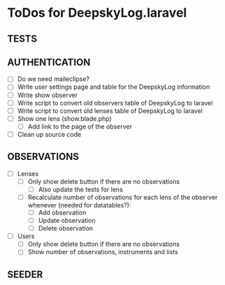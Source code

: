 # ToDos for DeepskyLog.laravel

## TESTS

## AUTHENTICATION

+ [ ] Do we need maileclipse?
+ [ ] Write user settings page and table for the DeepskyLog information
+ [ ] Write show observer
+ [ ] Write script to convert old observers table of DeepskyLog to laravel
+ [ ] Write script to convert old lenses table of DeepskyLog to laravel
+ [ ] Show one lens (show.blade.php)
  + [ ] Add link to the page of the observer
+ [ ] Clean up source code

## OBSERVATIONS

+ [ ] Lenses
  + [ ] Only show delete button if there are no observations
    + [ ] Also update the tests for lens
  + [ ] Recalculate number of observations for each lens of the observer whenever (needed for datatables?):
    + [ ] Add observation
    + [ ] Update observation
    + [ ] Delete observation 
+ [ ] Users
  + [ ] Only show delete button if there are no observations
  + [ ] Show number of observations, instruments and lists

## SEEDER
